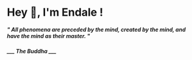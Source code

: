 <h1 title="head"> Hey 👋, I'm Endale !</h1>

**<h5><i>" All phenomena are preceded by the mind, created by the mind, and have the mind as their master. "</i></h5>**

*<b>___ The Buddha ___</b>*
